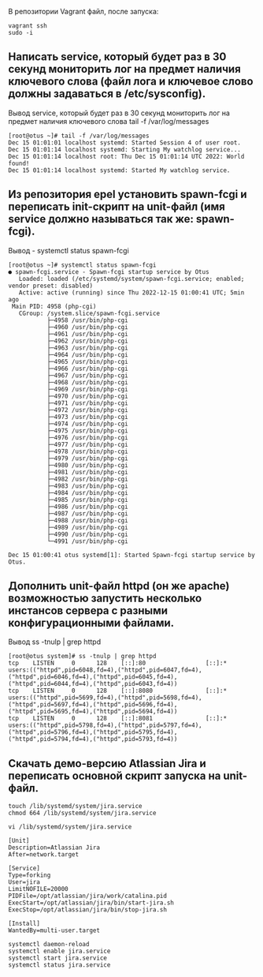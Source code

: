 В репозитории Vagrant файл, после запуска:
````
vagrant ssh
sudo -i
````
## Написать service, который будет раз в 30 секунд мониторить лог на предмет наличия ключевого слова (файл лога и ключевое слово должны задаваться в /etc/sysconfig).


Вывод service, который будет раз в 30 секунд мониторить лог на предмет наличия ключевого слова
tail -f /var/log/messages

````
[root@otus ~]# tail -f /var/log/messages
Dec 15 01:01:01 localhost systemd: Started Session 4 of user root.
Dec 15 01:01:14 localhost systemd: Starting My watchlog service...
Dec 15 01:01:14 localhost root: Thu Dec 15 01:01:14 UTC 2022: World found!
Dec 15 01:01:14 localhost systemd: Started My watchlog service.
````
## Из репозитория epel установить spawn-fcgi и переписать init-скрипт на unit-файл (имя service должно называться так же: spawn-fcgi).

Вывод - systemctl status spawn-fcgi
````
[root@otus ~]# systemctl status spawn-fcgi
● spawn-fcgi.service - Spawn-fcgi startup service by Otus
   Loaded: loaded (/etc/systemd/system/spawn-fcgi.service; enabled; vendor preset: disabled)
   Active: active (running) since Thu 2022-12-15 01:00:41 UTC; 5min ago
 Main PID: 4958 (php-cgi)
   CGroup: /system.slice/spawn-fcgi.service
           ├─4958 /usr/bin/php-cgi
           ├─4960 /usr/bin/php-cgi
           ├─4961 /usr/bin/php-cgi
           ├─4962 /usr/bin/php-cgi
           ├─4963 /usr/bin/php-cgi
           ├─4964 /usr/bin/php-cgi
           ├─4965 /usr/bin/php-cgi
           ├─4966 /usr/bin/php-cgi
           ├─4967 /usr/bin/php-cgi
           ├─4968 /usr/bin/php-cgi
           ├─4969 /usr/bin/php-cgi
           ├─4970 /usr/bin/php-cgi
           ├─4971 /usr/bin/php-cgi
           ├─4972 /usr/bin/php-cgi
           ├─4973 /usr/bin/php-cgi
           ├─4974 /usr/bin/php-cgi
           ├─4975 /usr/bin/php-cgi
           ├─4976 /usr/bin/php-cgi
           ├─4977 /usr/bin/php-cgi
           ├─4978 /usr/bin/php-cgi
           ├─4979 /usr/bin/php-cgi
           ├─4980 /usr/bin/php-cgi
           ├─4981 /usr/bin/php-cgi
           ├─4982 /usr/bin/php-cgi
           ├─4983 /usr/bin/php-cgi
           ├─4984 /usr/bin/php-cgi
           ├─4985 /usr/bin/php-cgi
           ├─4986 /usr/bin/php-cgi
           ├─4987 /usr/bin/php-cgi
           ├─4988 /usr/bin/php-cgi
           ├─4989 /usr/bin/php-cgi
           ├─4990 /usr/bin/php-cgi
           └─4991 /usr/bin/php-cgi

Dec 15 01:00:41 otus systemd[1]: Started Spawn-fcgi startup service by Otus.
````

## Дополнить unit-файл httpd (он же apache) возможностью запустить несколько инстансов сервера с разными конфигурационными файлами.

Вывод ss -tnulp | grep httpd

````
[root@otus system]# ss -tnulp | grep httpd
tcp    LISTEN     0      128    [::]:80                 [::]:*                   users:(("httpd",pid=6048,fd=4),("httpd",pid=6047,fd=4),("httpd",pid=6046,fd=4),("httpd",pid=6045,fd=4),("httpd",pid=6044,fd=4),("httpd",pid=6043,fd=4))
tcp    LISTEN     0      128    [::]:8080               [::]:*                   users:(("httpd",pid=5699,fd=4),("httpd",pid=5698,fd=4),("httpd",pid=5697,fd=4),("httpd",pid=5696,fd=4),("httpd",pid=5695,fd=4),("httpd",pid=5694,fd=4))
tcp    LISTEN     0      128    [::]:8081               [::]:*                   users:(("httpd",pid=5798,fd=4),("httpd",pid=5797,fd=4),("httpd",pid=5796,fd=4),("httpd",pid=5795,fd=4),("httpd",pid=5794,fd=4),("httpd",pid=5793,fd=4))
````


## Скачать демо-версию Atlassian Jira и переписать основной скрипт запуска на unit-файл.



````
touch /lib/systemd/system/jira.service
chmod 664 /lib/systemd/system/jira.service

vi /lib/systemd/system/jira.service

[Unit] 
Description=Atlassian Jira
After=network.target

[Service] 
Type=forking
User=jira
LimitNOFILE=20000
PIDFile=/opt/atlassian/jira/work/catalina.pid
ExecStart=/opt/atlassian/jira/bin/start-jira.sh
ExecStop=/opt/atlassian/jira/bin/stop-jira.sh

[Install] 
WantedBy=multi-user.target

systemctl daemon-reload
systemctl enable jira.service
systemctl start jira.service
systemctl status jira.service
````
